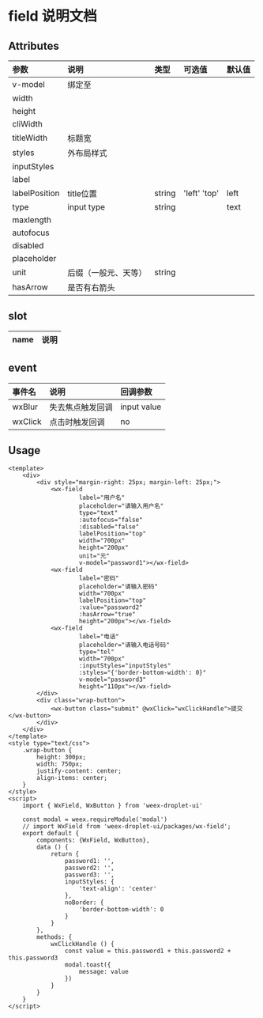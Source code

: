 # field 说明文档

## Attributes

| 参数 | 说明 | 类型 | 可选值 | 默认值 |
| :--- | :--- | :--- | :--- | :--- |
| v-model | 绑定至 |  |  |  |
| width |  |  |  |  |
| height |  |  |  |  |
| cliWidth |  |  |  |  |
| titleWidth | 标题宽 |  |  |  |
| styles | 外布局样式 |  |  |  |
| inputStyles |  |  |  |  |
| label |  |  |  |  |
| labelPosition | title位置 | string | 'left' 'top' | left |
| type | input type | string |  | text |
| maxlength |  |  |  |  |
| autofocus |  |  |  |  |
| disabled |  |  |  |  |
| placeholder |  |  |  |  |
| unit | 后缀（一般元、天等） | string |  |  |
| hasArrow | 是否有右箭头 |  |  |  |

## slot

| name | 说明 |
| :--- | :--- |


## event

| 事件名 | 说明 | 回调参数 |
| :--- | :--- | :--- |
| wxBlur | 失去焦点触发回调 | input value |
| wxClick | 点击时触发回调 | no |

## Usage

```
<template>
    <div>
        <div style="margin-right: 25px; margin-left: 25px;">
            <wx-field
                    label="用户名"
                    placeholder="请输入用户名"
                    type="text"
                    :autofocus="false"
                    :disabled="false"
                    labelPosition="top"
                    width="700px"
                    height="200px"
                    unit="元"
                    v-model="password1"></wx-field>
            <wx-field
                    label="密码"
                    placeholder="请输入密码"
                    width="700px"
                    labelPosition="top"
                    :value="password2"
                    :hasArrow="true"
                    height="200px"></wx-field>
            <wx-field
                    label="电话"
                    placeholder="请输入电话号码"
                    type="tel"
                    width="700px"
                    :inputStyles="inputStyles"
                    :styles="{'border-bottom-width': 0}"
                    v-model="password3"
                    height="110px"></wx-field>
        </div>
        <div class="wrap-button">
            <wx-button class="submit" @wxClick="wxClickHandle">提交</wx-button>
        </div>
    </div>
</template>
<style type="text/css">
    .wrap-button {
        height: 300px;
        width: 750px;
        justify-content: center;
        align-items: center;
    }
</style>
<script>
    import { WxField, WxButton } from 'weex-droplet-ui'

    const modal = weex.requireModule('modal')
    // import WxField from 'weex-droplet-ui/packages/wx-field';
    export default {
        components: {WxField, WxButton},
        data () {
            return {
                password1: '',
                password2: '',
                password3: '',
                inputStyles: {
                    'text-align': 'center'
                },
                noBorder: {
                    'border-bottom-width': 0
                }
            }
        },
        methods: {
            wxClickHandle () {
                const value = this.password1 + this.password2 + this.password3
                modal.toast({
                    message: value
                })
            }
        }
    }
</script>
```



